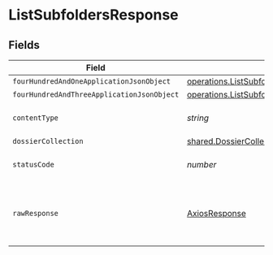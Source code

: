 # ListSubfoldersResponse


## Fields

| Field                                                                                                                     | Type                                                                                                                      | Required                                                                                                                  | Description                                                                                                               |
| ------------------------------------------------------------------------------------------------------------------------- | ------------------------------------------------------------------------------------------------------------------------- | ------------------------------------------------------------------------------------------------------------------------- | ------------------------------------------------------------------------------------------------------------------------- |
| `fourHundredAndOneApplicationJsonObject`                                                                                  | [operations.ListSubfoldersResponseBody](../../../sdk/models/operations/listsubfoldersresponsebody.md)                     | :heavy_minus_sign:                                                                                                        | Unauthenticated                                                                                                           |
| `fourHundredAndThreeApplicationJsonObject`                                                                                | [operations.ListSubfoldersSubfoldersResponseBody](../../../sdk/models/operations/listsubfolderssubfoldersresponsebody.md) | :heavy_minus_sign:                                                                                                        | Forbidden                                                                                                                 |
| `contentType`                                                                                                             | *string*                                                                                                                  | :heavy_check_mark:                                                                                                        | HTTP response content type for this operation                                                                             |
| `dossierCollection`                                                                                                       | [shared.DossierCollection](../../../sdk/models/shared/dossiercollection.md)                                               | :heavy_minus_sign:                                                                                                        | OK                                                                                                                        |
| `statusCode`                                                                                                              | *number*                                                                                                                  | :heavy_check_mark:                                                                                                        | HTTP response status code for this operation                                                                              |
| `rawResponse`                                                                                                             | [AxiosResponse](https://axios-http.com/docs/res_schema)                                                                   | :heavy_check_mark:                                                                                                        | Raw HTTP response; suitable for custom response parsing                                                                   |